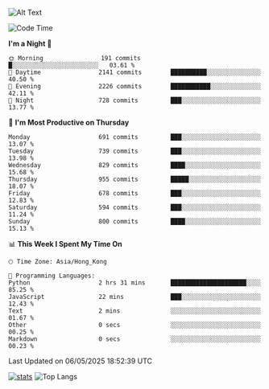 ![Alt Text](https://media.tenor.com/3Gehha8RO-sAAAAC/goose-dance.gif)

<!--START_SECTION:waka-->
![Code Time](http://img.shields.io/badge/Code%20Time-449%20hrs%2016%20mins-blue)

**I'm a Night 🦉** 

```text
🌞 Morning                191 commits         █░░░░░░░░░░░░░░░░░░░░░░░░   03.61 % 
🌆 Daytime                2141 commits        ██████████░░░░░░░░░░░░░░░   40.50 % 
🌃 Evening                2226 commits        ███████████░░░░░░░░░░░░░░   42.11 % 
🌙 Night                  728 commits         ███░░░░░░░░░░░░░░░░░░░░░░   13.77 % 
```
📅 **I'm Most Productive on Thursday** 

```text
Monday                   691 commits         ███░░░░░░░░░░░░░░░░░░░░░░   13.07 % 
Tuesday                  739 commits         ███░░░░░░░░░░░░░░░░░░░░░░   13.98 % 
Wednesday                829 commits         ████░░░░░░░░░░░░░░░░░░░░░   15.68 % 
Thursday                 955 commits         █████░░░░░░░░░░░░░░░░░░░░   18.07 % 
Friday                   678 commits         ███░░░░░░░░░░░░░░░░░░░░░░   12.83 % 
Saturday                 594 commits         ███░░░░░░░░░░░░░░░░░░░░░░   11.24 % 
Sunday                   800 commits         ████░░░░░░░░░░░░░░░░░░░░░   15.13 % 
```


📊 **This Week I Spent My Time On** 

```text
🕑︎ Time Zone: Asia/Hong_Kong

💬 Programming Languages: 
Python                   2 hrs 31 mins       █████████████████████░░░░   85.25 % 
JavaScript               22 mins             ███░░░░░░░░░░░░░░░░░░░░░░   12.43 % 
Text                     2 mins              ░░░░░░░░░░░░░░░░░░░░░░░░░   01.67 % 
Other                    0 secs              ░░░░░░░░░░░░░░░░░░░░░░░░░   00.25 % 
Markdown                 0 secs              ░░░░░░░░░░░░░░░░░░░░░░░░░   00.23 % 
```


 Last Updated on 06/05/2025 18:52:39 UTC
<!--END_SECTION:waka-->
[![stats](https://github-readme-stats-rose-phi.vercel.app/api?username=jxncted&count_private=true)](https://github.com/jxncted/github-readme-stats)
![Top Langs](https://github-readme-stats-rose-phi.vercel.app/api/top-langs/?username=jxncted\&layout=compact&hide=c,assembly,jupyter%20notebook)
